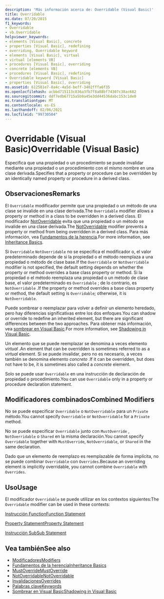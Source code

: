 ```yaml
---
description: 'Más información acerca de: Overridable (Visual Basic)'
title: Overridable
ms.date: 07/20/2015
f1_keywords:
- Overridable
- vb.Overridable
helpviewer_keywords:
- elements [Visual Basic], concrete
- properties [Visual Basic], redefining
- overriding, Overridable keyword
- elements [Visual Basic], virtual
- virtual [elements VB]
- procedures [Visual Basic], overriding
- concrete [elements VB]
- procedures [Visual Basic], redefining
- Overridable keyword [Visual Basic]
- properties [Visual Basic], overriding
ms.assetid: 612581e7-8a4c-4a5d-beff-3402fffa6f35
ms.openlocfilehash: acbbd715113c836a3fb7f8a88bf74307c38ac682
ms.sourcegitcommit: ddf7edb67715a5b9a45e3dd44536dabc153c1de0
ms.translationtype: MT
ms.contentlocale: es-ES
ms.lasthandoff: 02/06/2021
ms.locfileid: "99730504"
---
```

# <a name="overridable-visual-basic"></a><span data-ttu-id="f5234-103">Overridable (Visual Basic)</span><span class="sxs-lookup"><span data-stu-id="f5234-103">Overridable (Visual Basic)</span></span>

<span data-ttu-id="f5234-104">Especifica que una propiedad o un procedimiento se puede invalidar mediante una propiedad o un procedimiento con el mismo nombre en una clase derivada.</span><span class="sxs-lookup"><span data-stu-id="f5234-104">Specifies that a property or procedure can be overridden by an identically named property or procedure in a derived class.</span></span>  
  
## <a name="remarks"></a><span data-ttu-id="f5234-105">Observaciones</span><span class="sxs-lookup"><span data-stu-id="f5234-105">Remarks</span></span>  

 <span data-ttu-id="f5234-106">El `Overridable` modificador permite que una propiedad o un método de una clase se invalide en una clase derivada.</span><span class="sxs-lookup"><span data-stu-id="f5234-106">The `Overridable` modifier allows a property or method in a class to be overridden in a derived class.</span></span> <span data-ttu-id="f5234-107">El modificador [NotOverridable](notoverridable.md) evita que una propiedad o un método se invalide en una clase derivada.</span><span class="sxs-lookup"><span data-stu-id="f5234-107">The [NotOverridable](notoverridable.md) modifier prevents a property or method from being overridden in a derived class.</span></span>  <span data-ttu-id="f5234-108">Para más información, vea [Fundamentos de la herencia](../../programming-guide/language-features/objects-and-classes/inheritance-basics.md).</span><span class="sxs-lookup"><span data-stu-id="f5234-108">For more information, see [Inheritance Basics](../../programming-guide/language-features/objects-and-classes/inheritance-basics.md).</span></span>  
  
 <span data-ttu-id="f5234-109">Si `Overridable` `NotOverridable` no se especifica el modificador o, el valor predeterminado depende de si la propiedad o el método reemplaza a una propiedad o método de clase base.</span><span class="sxs-lookup"><span data-stu-id="f5234-109">If the `Overridable` or `NotOverridable` modifier is not specified, the default setting depends on whether the property or method overrides a base class property or method.</span></span> <span data-ttu-id="f5234-110">Si la propiedad o el método reemplaza una propiedad o un método de clase base, el valor predeterminado es `Overridable` ; de lo contrario, es `NotOverridable` .</span><span class="sxs-lookup"><span data-stu-id="f5234-110">If the property or method overrides a base class property or method, the default setting is `Overridable`; otherwise, it is `NotOverridable`.</span></span>  
  
 <span data-ttu-id="f5234-111">Puede sombrear o reemplazar para volver a definir un elemento heredado, pero hay diferencias significativas entre los dos enfoques.</span><span class="sxs-lookup"><span data-stu-id="f5234-111">You can shadow or override to redefine an inherited element, but there are significant differences between the two approaches.</span></span> <span data-ttu-id="f5234-112">Para obtener más información, vea [sombrear en Visual Basic](../../programming-guide/language-features/declared-elements/shadowing.md).</span><span class="sxs-lookup"><span data-stu-id="f5234-112">For more information, see [Shadowing in Visual Basic](../../programming-guide/language-features/declared-elements/shadowing.md).</span></span>  
  
 <span data-ttu-id="f5234-113">Un elemento que se puede reemplazar se denomina a veces elemento *virtual* .</span><span class="sxs-lookup"><span data-stu-id="f5234-113">An element that can be overridden is sometimes referred to as a *virtual* element.</span></span> <span data-ttu-id="f5234-114">Si se puede invalidar, pero no es necesario, a veces también se denomina elemento *concreto* .</span><span class="sxs-lookup"><span data-stu-id="f5234-114">If it can be overridden, but does not have to be, it is sometimes also called a *concrete* element.</span></span>  
  
 <span data-ttu-id="f5234-115">Solo se puede usar `Overridable` en una instrucción de declaración de propiedad o procedimiento.</span><span class="sxs-lookup"><span data-stu-id="f5234-115">You can use `Overridable` only in a property or procedure declaration statement.</span></span>  
  
## <a name="combined-modifiers"></a><span data-ttu-id="f5234-116">Modificadores combinados</span><span class="sxs-lookup"><span data-stu-id="f5234-116">Combined Modifiers</span></span>  

 <span data-ttu-id="f5234-117">No se puede especificar `Overridable` o `NotOverridable` para un `Private` método.</span><span class="sxs-lookup"><span data-stu-id="f5234-117">You cannot specify `Overridable` or `NotOverridable` for a `Private` method.</span></span>  
  
 <span data-ttu-id="f5234-118">No se puede especificar `Overridable` junto con `MustOverride` , `NotOverridable` o `Shared` en la misma declaración.</span><span class="sxs-lookup"><span data-stu-id="f5234-118">You cannot specify `Overridable` together with `MustOverride`, `NotOverridable`, or `Shared` in the same declaration.</span></span>  
  
 <span data-ttu-id="f5234-119">Dado que un elemento de reemplazo es reemplazable de forma implícita, no se puede combinar `Overridable` con `Overrides`.</span><span class="sxs-lookup"><span data-stu-id="f5234-119">Because an overriding element is implicitly overridable, you cannot combine `Overridable` with `Overrides`.</span></span>  
  
## <a name="usage"></a><span data-ttu-id="f5234-120">Uso</span><span class="sxs-lookup"><span data-stu-id="f5234-120">Usage</span></span>  

 <span data-ttu-id="f5234-121">El modificador `Overridable` se puede utilizar en los contextos siguientes:</span><span class="sxs-lookup"><span data-stu-id="f5234-121">The `Overridable` modifier can be used in these contexts:</span></span>  
  
 [<span data-ttu-id="f5234-122">Instrucción Function</span><span class="sxs-lookup"><span data-stu-id="f5234-122">Function Statement</span></span>](../statements/function-statement.md)  
  
 [<span data-ttu-id="f5234-123">Property Statement</span><span class="sxs-lookup"><span data-stu-id="f5234-123">Property Statement</span></span>](../statements/property-statement.md)  
  
 [<span data-ttu-id="f5234-124">Instrucción Sub</span><span class="sxs-lookup"><span data-stu-id="f5234-124">Sub Statement</span></span>](../statements/sub-statement.md)  
  
## <a name="see-also"></a><span data-ttu-id="f5234-125">Vea también</span><span class="sxs-lookup"><span data-stu-id="f5234-125">See also</span></span>

- [<span data-ttu-id="f5234-126">Modificadores</span><span class="sxs-lookup"><span data-stu-id="f5234-126">Modifiers</span></span>](index.md)
- [<span data-ttu-id="f5234-127">Fundamentos de la herencia</span><span class="sxs-lookup"><span data-stu-id="f5234-127">Inheritance Basics</span></span>](../../programming-guide/language-features/objects-and-classes/inheritance-basics.md)
- [<span data-ttu-id="f5234-128">MustOverride</span><span class="sxs-lookup"><span data-stu-id="f5234-128">MustOverride</span></span>](mustoverride.md)
- [<span data-ttu-id="f5234-129">NotOverridable</span><span class="sxs-lookup"><span data-stu-id="f5234-129">NotOverridable</span></span>](notoverridable.md)
- [<span data-ttu-id="f5234-130">Invalidaciones</span><span class="sxs-lookup"><span data-stu-id="f5234-130">Overrides</span></span>](overrides.md)
- [<span data-ttu-id="f5234-131">Palabras clave</span><span class="sxs-lookup"><span data-stu-id="f5234-131">Keywords</span></span>](../keywords/index.md)
- [<span data-ttu-id="f5234-132">Sombrear en Visual Basic</span><span class="sxs-lookup"><span data-stu-id="f5234-132">Shadowing in Visual Basic</span></span>](../../programming-guide/language-features/declared-elements/shadowing.md)
